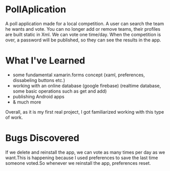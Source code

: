 # PollAplication
A poll application made for a local competition.
A user can search the team he wants and vote. You can no longer add or remove teams, their profiles are built static in Xml. 
We can vote one time/day.
When the competition is over, a password will be published, so they can see the results in the app. 


# What I've Learned
 - some fundamental xamarin.forms concept (xaml, preferences, dissabeling buttons etc.)
 - working with an online database (google firebase) (realtime database, some basic operations such as get and add)
 - publishing Android apps
 - & much more
 
Overall, as it is my first real project, I got familiarized working with this type of work.

# Bugs Discovered
If we delete and reinstall the app, we can vote as many times per day as we want.This is happening because I used preferences to save the last time someone voted.So whenever we reinstall the app, preferences reset.
